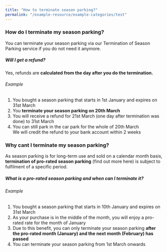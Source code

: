 ```yaml
---
title: "How to terminate season parking?"
permalink: "/example-resource/example-categories/test"
---
```

### How do I terminate my season parking?
You can terminate your season parking via our Termination of Season Parking service if you do not need it anymore.
##### Will I get a refund?
Yes, refunds are **calculated from the day after you do the termination.** 
###### Example 
1. You bought a season parking that starts in 1st January and expires on 31st March
2. You **terminate your season parking on 20th March**
3. You will receive a refund for 21st March (one day after termination was done) to 31st March
4. You can still park in the car park for the whole of 20th March
<br>We will credit the refund to your bank account within 2 weeks
### Why cant I terminate my season parking?
As season parking is for long-term use and sold on a calendar month basis, **termination of pro-rated season parking** (find out more here) is subject to fulfilment of a specific period.
##### What is a pro-rated season parking and when can I terminate it?
###### Example
1. You bought a season parking that starts in 10th January and expires on 31st March
2. As your purchase is in the middle of the month, you will enjoy a pro-rated rate for the month of January
3. Due to this benefit, you can only terminate your season parking **after the pro-rated month (January) and the next month (February) has passed**
4. You can terminate your season parking from 1st March onwards
